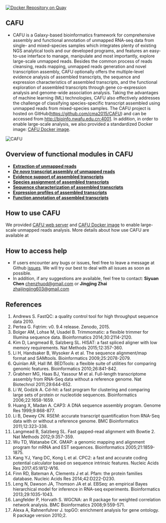 [![Docker Repository on Quay](https://quay.io/repository/bgruening/galaxy-rna-workbench/status "Docker Repository on Quay")](https://hub.docker.com/r/malab/cafu/)


## CAFU
- CAFU is a Galaxy-based bioinformatics framework for comprehensive assembly and functional annotation of unmapped RNA-seq data from single- and mixed-species samples which integrates plenty of existing NGS analytical tools and our developed programs, and features an easy-to-use interface to manage, manipulate and most importantly, explore large-scale unmapped reads. Besides the common process of reads cleansing, reads mapping, unmapped reads generation and novel transcription assembly, CAFU optionally offers the multiple-level evidence analysis of assembled transcripts, the sequence and expression characteristics of assembled transcripts, and the functional exploration of assembled transcripts through gene co-expression analysis and genome-wide association analysis. Taking the advantages of machine learning (ML) technologies, CAFU also effectively addresses the challenge of classifying species-specific transcript assembled using unmapped reads from mixed-species samples. The CAFU project is hosted on GitHub(https://github.com/cma2015/CAFU) and can be accessed from http://bioinfo.nwafu.edu.cn:4001. In addition, in order to enable large-scale analysis, we also provided a standardized Docker image: [CAFU Docker image](https://hub.docker.com/r/malab/cafu/).

![CAFU](https://github.com/cma2015/CAFU/blob/master/CAFU_images/Overview%20of%20CAFU.png)

## Overview of functional modules in CAFU
- [**Extraction of unmapped reads**](https://github.com/cma2015/CAFU/blob/master/tutorial/Extraction_mapped_reads.md)
- [***De novo* transcript assembly of unmapped reads**](https://github.com/cma2015/CAFU/blob/master/tutorial/De_novo_transcript_assembly_of_unmapped_reads.md)
- [**Evidence support of assembled transcripts**](https://github.com/cma2015/CAFU/blob/master/tutorial/Evidence_support_of_assembled_transcripts.md)
- [**Species assignment of assembled transcripts**](https://github.com/cma2015/CAFU/blob/master/tutorial/SAT.md)
- [**Sequence characterization of assembled transcripts**](https://github.com/cma2015/CAFU/blob/master/tutorial/Sequence%20characterization%20of%20assembled%20transcripts.md)
- [**Expression profiles of assembled transcripts**](https://github.com/cma2015/CAFU/blob/master/tutorial/Expression%20profiles%20of%20assembled%20transcripts.md)
- [**Function annotation of assembled transcripts**](https://github.com/cma2015/CAFU/blob/master/tutorial/Function%20annotation%20of%20assembled%20transcripts.md)


## How to use CAFU

We provided [CAFU web server](http://bioinfo.nwafu.edu.cn:4001) and [CAFU Docker image](https://hub.docker.com/r/malab/cafu/) to enable large-scale unmapped reads analysis. More details about how use CAFU are available at


## How to access help ##
* If users encounter any bugs or issues, feel free to leave a message at Github [issues](<https://github.com/cma2015/CAFU/issues>). We will try our best to deal with all issues as soon as possible.
* In addition, if any suggestions are available, feel free to contact: __Siyuan Chen__ <chenzhuod@gmail.com> or __Jingjing Zhai__ <zhaijingjing603@gmail.com> 

## References
1. Andrews S. FastQC: a quality control tool for high throughput sequence data 2010.
2. Pertea G. Fqtrim: v0. 9.4 release. Zenodo, 2015.
3. Bolger AM, Lohse M, Usadel B. Trimmomatic: a flexible trimmer for Illumina sequence data. Bioinformatics 2014;30:2114-2120.
4. Kim D, Langmead B, Salzberg SL. HISAT: a fast spliced aligner with low memory requirements. Nat Methods 2015;12:357-360.
5. Li H, Handsaker B, Wysoker A et al. The sequence alignment/map format and SAMtools. Bioinformatics 2009;25:2078-2079.
6. Quinlan AR, Hall IM. BEDTools: a flexible suite of utilities for comparing genomic features. Bioinformatics 2010;26:841-842.
7. Grabherr MG, Haas BJ, Yassour M et al. Full-length transcriptome assembly from RNA-Seq data without a reference genome. Nat Biotechnol 2011;29:644-652.
8. Li W, Godzik A. Cd-hit: a fast program for clustering and comparing large sets of protein or nucleotide sequences. Bioinformatics 2006;22:1658-1659.
9. Huang X, Madan A. CAP3: A DNA sequence assembly program. Genome Res 1999;9:868-877.
10. Li B, Dewey CN. RSEM: accurate transcript quantification from RNA-Seq data with or without a reference genome. BMC Bioinformatics 2011;12:323-338.
11. Langmead B, Salzberg SL. Fast gapped-read alignment with Bowtie 2. Nat Methods 2012;9:357-359.
12. Wu TD, Watanabe CK. GMAP: a genomic mapping and alignment program for mRNA and EST sequences. Bioinformatics 2005;21:1859-1875.
13. Kang YJ, Yang DC, Kong L et al. CPC2: a fast and accurate coding potential calculator based on sequence intrinsic features. Nucleic Acids Res 2017;45:W12-W16.
14. Finn RD, Bateman A, Clements J et al. Pfam: the protein families database. Nucleic Acids Res 2014;42:D222-D230.
15. Leng N, Dawson JA, Thomson JA et al. EBSeq: an empirical Bayes hierarchical model for inference in RNA-seq experiments. Bioinformatics 2013;29:1035-1043.
16. Langfelder P, Horvath S. WGCNA: an R package for weighted correlation network analysis. BMC Bioinformatics 2008;9:559-571.
17. Alexa A, Rahnenfuhrer J. topGO: enrichment analysis for gene ontology. R package version 2010;2.
